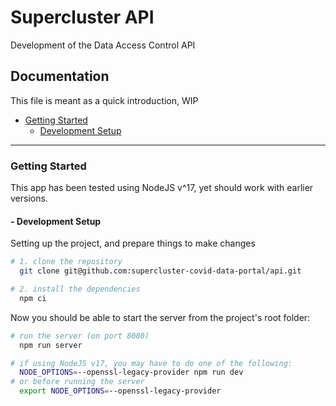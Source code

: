 # Supercluster API

Development of the Data Access Control API

## Documentation

This file is meant as a quick introduction, WIP

- [Getting Started](#getting-started)
  - [Development Setup](#--development-setup)

---

### Getting Started

This app has been tested using NodeJS v^17, yet should work with earlier versions.

#### - Development Setup

Setting up the project, and prepare things to make changes

```bash
# 1. clone the repository
  git clone git@github.com:supercluster-covid-data-portal/api.git

# 2. install the dependencies
  npm ci
```

Now you should be able to start the server from the project's root folder:

```bash
# run the server (on port 8080)
  npm run server

# if using NodeJS v17, you may have to do one of the following:
  NODE_OPTIONS=--openssl-legacy-provider npm run dev
# or before running the server
  export NODE_OPTIONS=--openssl-legacy-provider
```
